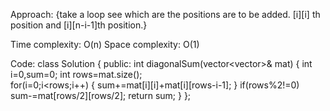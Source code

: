 Approach:
{take a loop
see which are the positions are to be added.
[i][i] th position and [i][n-i-1]th position.}

Time complexity:
O(n)
Space complexity:
O(1)


Code:
class Solution {
public:
    int diagonalSum(vector<vector<int>>& mat) {
        int i=0,sum=0;
        int rows=mat.size();   
      for(i=0;i<rows;i++)
      {
          sum+=mat[i][i]+mat[i][rows-i-1];
      }
      if(rows%2!=0)  
      sum-=mat[rows/2][rows/2];
      return sum;
    }
};
